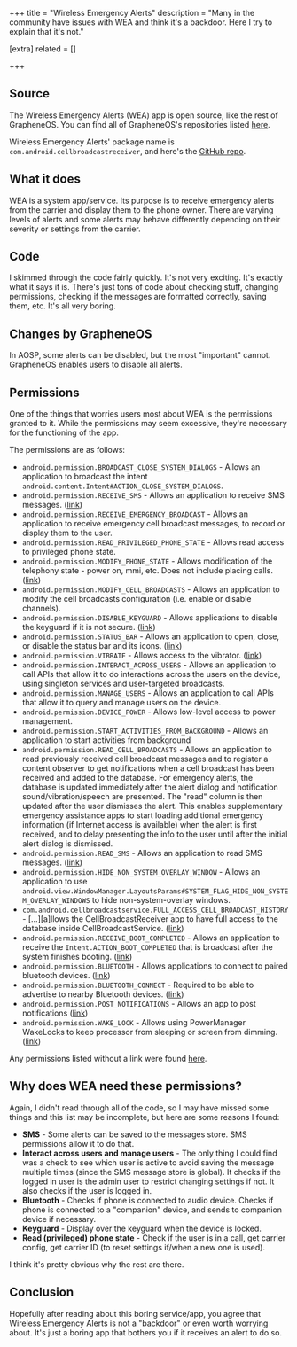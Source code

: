 +++
title = "Wireless Emergency Alerts"
description = "Many in the community have issues with WEA and think it's a backdoor. Here I try to explain that it's not."

[extra]
related = []

+++
## Source
The Wireless Emergency Alerts (WEA) app is open source, like the rest of GrapheneOS. You can find all of GrapheneOS's repositories listed [here](https://grapheneos.org/source).

Wireless Emergency Alerts' package name is `com.android.cellbroadcastreceiver`, and here's the [GitHub repo](https://github.com/GrapheneOS/platform_packages_apps_CellBroadcastReceiver/).

## What it does
WEA is a system app/service. Its purpose is to receive emergency alerts from the carrier and display them to the phone owner. There are varying levels of alerts and some alerts may behave differently depending on their severity or settings from the carrier.

## Code
I skimmed through the code fairly quickly. It's not very exciting. It's exactly what it says it is. There's just tons of code about checking stuff, changing permissions, checking if the messages are formatted correctly, saving them, etc. It's all very boring.

## Changes by GrapheneOS
In AOSP, some alerts can be disabled, but the most "important" cannot. GrapheneOS enables users to disable all alerts.

## Permissions
One of the things that worries users most about WEA is the permissions granted to it. While the permissions may seem excessive, they're necessary for the functioning of the app.

The permissions are as follows:

- `android.permission.BROADCAST_CLOSE_SYSTEM_DIALOGS` - Allows an application to broadcast the intent `android.content.Intent#ACTION_CLOSE_SYSTEM_DIALOGS`.
- `android.permission.RECEIVE_SMS` - Allows an application to receive SMS messages. ([link](https://developer.android.com/reference/android/Manifest.permission#RECEIVE_SMS))
- `android.permission.RECEIVE_EMERGENCY_BROADCAST` - Allows an application to receive emergency cell broadcast messages, to record or display them to the user.
- `android.permission.READ_PRIVILEGED_PHONE_STATE` - Allows read access to privileged phone state.
- `android.permission.MODIFY_PHONE_STATE` - Allows modification of the telephony state - power on, mmi, etc. Does not include placing calls. ([link](https://developer.android.com/reference/android/Manifest.permission#MODIFY_PHONE_STATE))
- `android.permission.MODIFY_CELL_BROADCASTS` - Allows an application to modify the cell broadcasts configuration (i.e. enable or disable channels).
- `android.permission.DISABLE_KEYGUARD` - Allows applications to disable the keyguard if it is not secure. ([link](https://developer.android.com/reference/android/Manifest.permission#DISABLE_KEYGUARD))
- `android.permission.STATUS_BAR` - Allows an application to open, close, or disable the status bar and its icons. ([link](https://developer.android.com/reference/android/Manifest.permission#STATUS_BAR))
- `android.permission.VIBRATE` - Allows access to the vibrator. ([link](https://developer.android.com/reference/android/Manifest.permission#VIBRATE))
- `android.permission.INTERACT_ACROSS_USERS` - Allows an application to call APIs that allow it to do interactions across the users on the device, using singleton services and user-targeted broadcasts.
- `android.permission.MANAGE_USERS` - Allows an application to call APIs that allow it to query and manage users on the device.
- `android.permission.DEVICE_POWER` - Allows low-level access to power management.
- `android.permission.START_ACTIVITIES_FROM_BACKGROUND` - Allows an application to start activities from background
- `android.permission.READ_CELL_BROADCASTS` - Allows an application to read previously received cell broadcast messages and to register a content observer to get notifications when a cell broadcast has been received and added to the database. For emergency alerts, the database is updated immediately after the alert dialog and notification sound/vibration/speech are presented. The "read" column is then updated after the user dismisses the alert. This enables supplementary emergency assistance apps to start loading additional emergency information (if Internet access is available) when the alert is first received, and to delay presenting the info to the user until after the initial alert dialog is dismissed.
- `android.permission.READ_SMS` - Allows an application to read SMS messages. ([link](https://developer.android.com/reference/android/Manifest.permission#READ_SMS))
- `android.permission.HIDE_NON_SYSTEM_OVERLAY_WINDOW` - Allows an application to use `android.view.WindowManager.LayoutsParams#SYSTEM_FLAG_HIDE_NON_SYSTEM_OVERLAY_WINDOWS` to hide non-system-overlay windows.
- `com.android.cellbroadcastservice.FULL_ACCESS_CELL_BROADCAST_HISTORY` - [...][a]llows the CellBroadcastReceiver app to have full access to the database inside CellBroadcastService. ([link](https://source.android.com/docs/core/ota/modular-system/cellbroadcast#permission-config))
- `android.permission.RECEIVE_BOOT_COMPLETED` - Allows an application to receive the `Intent.ACTION_BOOT_COMPLETED` that is broadcast after the system finishes booting. ([link](https://developer.android.com/reference/android/Manifest.permission#RECEIVE_BOOT_COMPLETED))
- `android.permission.BLUETOOTH` - Allows applications to connect to paired bluetooth devices. ([link](https://developer.android.com/reference/android/Manifest.permission#BLUETOOTH))
- `android.permission.BLUETOOTH_CONNECT` - Required to be able to advertise to nearby Bluetooth devices. ([link](https://developer.android.com/reference/android/Manifest.permission#BLUETOOTH_CONNECT))
- `android.permission.POST_NOTIFICATIONS` - Allows an app to post notifications ([link](https://developer.android.com/reference/android/Manifest.permission#POST_NOTIFICATIONS))
- `android.permission.WAKE_LOCK` - Allows using PowerManager WakeLocks to keep processor from sleeping or screen from dimming. ([link](https://developer.android.com/reference/android/Manifest.permission#WAKE_LOCK))

Any permissions listed without a link were found [here](https://github.com/GrapheneOS/platform_frameworks_base/blob/14/core/res/AndroidManifest.xml).

## Why does WEA need these permissions?
Again, I didn't read through all of the code, so I may have missed some things and this list may be incomplete, but here are some reasons I found:

- **SMS** - Some alerts can be saved to the messages store. SMS permissions allow it to do that.
- **Interact across users and manage users** - The only thing I could find was a check to see which user is active to avoid saving the message multiple times (since the SMS message store is global). It checks if the logged in user is the admin user to restrict changing settings if not. It also checks if the user is logged in.
- **Bluetooth** - Checks if phone is connected to audio device. Checks if phone is connected to a "companion" device, and sends to companion device if necessary.
- **Keyguard** - Display over the keyguard when the device is locked.
- **Read (privileged) phone state** - Check if the user is in a call, get carrier config, get carrier ID (to reset settings if/when a new one is used).

I think it's pretty obvious why the rest are there.

## Conclusion
Hopefully after reading about this boring service/app, you agree that Wireless Emergency Alerts is not a "backdoor" or even worth worrying about. It's just a boring app that bothers you if it receives an alert to do so.